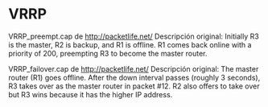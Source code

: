 ﻿VRRP
=========

VRRP_preempt.cap de http://packetlife.net/
Descripción original:
Initially R3 is the master, R2 is backup, and R1 is offline. R1 comes back online with a priority of 200, preempting R3 to become the master router.

VRRP_failover.cap de http://packetlife.net/
Descripción original:
The master router (R1) goes offline. After the down interval passes (roughly 3 seconds), R3 takes over as the master router in packet #12. R2 also offers to take over but R3 wins because it has the higher IP address.




